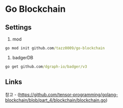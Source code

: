 # Go Blockchain

## Settings

1. mod

```cmd
go mod init github.com/tazz0009/go-blockchain
```

1. badgerDB

```cmd
go get github.com/dgraph-io/badger/v3
```

## Links

참고 - (<https://github.com/tensor-programming/golang-blockchain/blob/part_4/blockchain/blockchain.go>)
